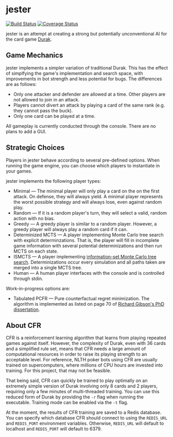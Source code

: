 # jester

[![Build Status](https://travis-ci.com/dmhacker/jester.svg?branch=master)](https://travis-ci.com/dmhacker/jester)
[![Coverage Status](https://coveralls.io/repos/github/dmhacker/jester/badge.svg?branch=master)](https://coveralls.io/github/dmhacker/jester?branch=master)

jester is an attempt at creating a strong but 
potentially unconventional AI for the card game [Durak](https://en.wikipedia.org/wiki/Durak).

## Game Mechanics

jester implements a simpler variation of traditional Durak. 
This has the effect of simplfying the game's implementation and 
search space, with improvements in bot strength and less potential for bugs. 
The differences are as follows:

* Only one attacker and defender are allowed at a time. Other
players are not allowed to join in an attack.
* Players cannot divert an attack by playing a card of the same 
rank (e.g. they cannot pass the buck).
* Only one card can be played at a time. 

All gameplay is currently conducted through the console. 
There are no plans to add a GUI.

## Strategic Choices

Players in jester behave according to several pre-defined options.
When running the game engine, you can choose which players to 
instantiate in your games.

jester implements the following player types:

* Minimal — The minimal player will only play a card on the
on the first attack. On defense, they will always yield. 
A minimal player represents the worst possible
strategy and will always lose, even against random play.
* Random — If it is a random player's turn, they will select
a valid, random action with no bias.
* Greedy — A greedy player is similar to a random player.
However, a greedy player will always play a random card if it can. 
* Determinized MCTS — A player implementing Monte Carlo tree
search with explicit determinzations. That is, the player will
fill in incomplete game information with several potential 
determinizations and then run MCTS on each state.
* ISMCTS — A player implementing 
[information-set Monte Carlo tree search](http://eprints.whiterose.ac.uk/75048/1/CowlingPowleyWhitehouse2012.pdf). 
Determinizations occur every simulation and all paths taken 
are merged into a single MCTS tree.
* Human — A human player interfaces with the console and is 
controlled through stdin.

Work-in-progress options are:

* Tabulated PCFR — Pure counterfactual regret minimization. 
The algorithm is implemented as listed on page 70
of [Richard Gibson's PhD dissertation](http://poker.cs.ualberta.ca/publications/gibson.phd.pdf). 

## About CFR

CFR is a reinforcement learning algorithm that learns from playing 
repeated games against itself. However, the complexity of Durak,
even with 36 cards and a simplified rule set, means that CFR needs 
a large amount of computational resources in order to raise its
playing strength to an acceptable level. For reference, NLTH poker bots
using CFR are usually trained on supercomputers, where millions of CPU
hours are invested into training. For this project, that may not be feasible.

That being said, CFR can quickly be trained to play optimally on an extremely 
simple version of Durak involving only 8 cards and 2 players, requiring only 
a few minutes of multi-threaded training. You can use this reduced form 
of Durak by providing the `-r` flag when running the executable. Training
mode can be enabled via the `-t` flag.

At the moment, the results of CFR training are saved to a Redis database.
You can specify which database CFR should connect to using the `REDIS_URL`
and `REDIS_PORT` environment variables. Otherwise, `REDIS_URL` will default
to localhost and `REDIS_PORT` will default to 6379.
